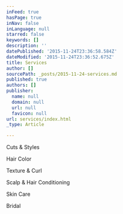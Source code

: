 ```yaml
---
inFeed: true
hasPage: true
inNav: false
inLanguage: null
starred: false
keywords: []
description: ''
datePublished: '2015-11-24T23:36:58.584Z'
dateModified: '2015-11-24T23:36:52.675Z'
title: Services
author: []
sourcePath: _posts/2015-11-24-services.md
published: true
authors: []
publisher:
  name: null
  domain: null
  url: null
  favicon: null
url: services/index.html
_type: Article

---
```

Cuts & Styles

Hair Color

Texture & Curl

Scalp & Hair Conditioning

Skin Care

Bridal